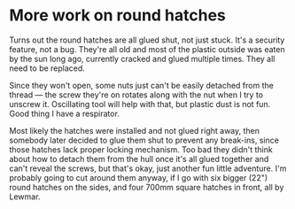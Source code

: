 # More work on round hatches

Turns out the round hatches are all glued shut, not just stuck.  It's a security feature, not a bug.
They're all old and most of the plastic outside was eaten by the sun long ago, currently cracked and glued multiple times.  They all need to be replaced.

Since they won't open, some nuts just can't be easily detached from the thread — the screw they're on rotates along with the nut when I try to unscrew it.  Oscillating tool will help with that, but plastic dust is not fun.  Good thing I have a respirator.

Most likely the hatches were installed and not glued right away, then somebody later decided to glue them shut to prevent any break-ins, since those hatches lack proper locking mechanism.  Too bad they didn't think about how to detach them from the hull once it's all glued together and can't reveal the screws, but that's okay, just another fun little adventure.
I'm probably going to cut around them anyway, if I go with six bigger (22") round hatches on the sides, and four 700mm square hatches in front, all by Lewmar.
